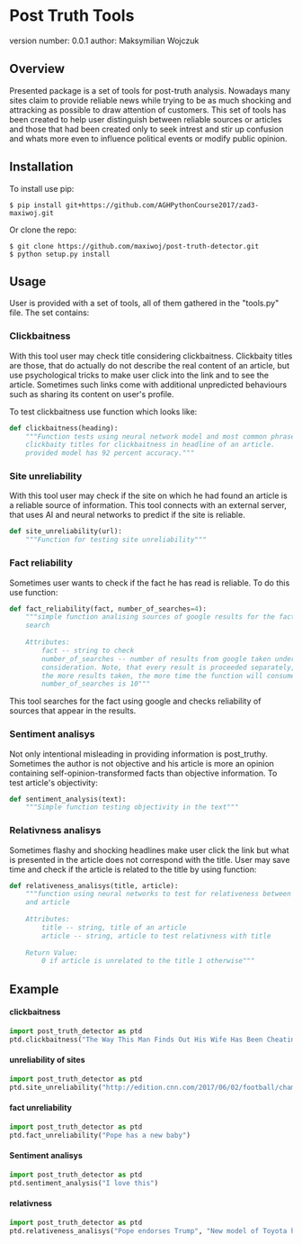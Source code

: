 Post Truth Tools
===============================

version number: 0.0.1
author: Maksymilian Wojczuk

Overview
--------

Presented package is a set of tools for post-truth analysis. Nowadays many sites claim to provide 
reliable news while trying to be as much shocking and attracking as possible to draw attention
of customers. This set of tools has been created to help user distinguish between reliable sources
or articles and those that had been created only to seek intrest and stir up confusion and whats more 
even to influence political events or modify public opinion.

Installation
--------------------

To install use pip:

    $ pip install git+https://github.com/AGHPythonCourse2017/zad3-maxiwoj.git


Or clone the repo:

    $ git clone https://github.com/maxiwoj/post-truth-detector.git
    $ python setup.py install
    
Usage
------------

User is provided with a set of tools, all of them gathered in the "tools.py" file. The set contains:

### Clickbaitness
With this tool user may check title considering clickbaitness. Clickbaity titles are those, that 
do actually do not describe the real content of an article, but use psychological tricks to 
make user click into the link and to see the article. Sometimes such links come with additional 
unpredicted behaviours such as sharing its content on user's profile. 

To test clickbaitness use function which looks like: 
```python
def clickbaitness(heading):
    """Function tests using neural network model and most common phrases in 
    clickbaity titles for clickbaitness in headline of an article.
    provided model has 92 percent accuracy."""

```

### Site unreliability
With this tool user may check if the site on which he had found an article is a reliable source of 
information. This tool connects with an external server, that uses AI and neural networks to predict 
if the site is reliable.
```python
def site_unreliability(url):
    """Function for testing site unreliability"""
```
 
### Fact reliability
Sometimes user wants to check if the fact he has read is reliable. To do this use function:
```python
def fact_reliability(fact, number_of_searches=4):
    """simple function analising sources of google results for the fact 
    search
    
    Attributes: 
        fact -- string to check
        number_of_searches -- number of results from google taken under 
        consideration. Note, that every result is proceeded separately, 
        the more results taken, the more time the function will consume. max 
        number_of_searches is 10"""

```
This tool searches for the fact using google and checks reliability of sources that appear in the 
results. 

### Sentiment analisys
Not only intentional misleading in providing information is post_truthy. Sometimes the author 
is not objective and his article is more an opinion containing self-opinion-transformed facts than 
objective information. To test article's objectivity:
```python
def sentiment_analysis(text):
    """Simple function testing objectivity in the text"""
```

### Relativness analisys
Sometimes flashy and shocking headlines make user click the link but what is presented in the article 
does not correspond with the title. User may save time and check if the article is related to the 
title by using function:

```python
def relativeness_analisys(title, article):
    """function using neural networks to test for relativeness between title 
    and article
    
    Attributes:
        title -- string, title of an article
        article -- string, article to test relativness with title
        
    Return Value:
        0 if article is unrelated to the title 1 otherwise"""
```

Example
-------

#### clickbaitness
```python
import post_truth_detector as ptd
ptd.clickbaitness("The Way This Man Finds Out His Wife Has Been Cheating On Him Is Savage")
```

#### unreliability of sites
```python
import post_truth_detector as ptd
ptd.site_unreliability("http://edition.cnn.com/2017/06/02/football/champions-league-final-cardiff-security-real-madrid-juventus/index.html")
```

#### fact unreliability
```python
import post_truth_detector as ptd
ptd.fact_unreliability("Pope has a new baby")
```

#### Sentiment analisys
```python
import post_truth_detector as ptd
ptd.sentiment_analysis("I love this")
```

#### relativness
```python
import post_truth_detector as ptd
ptd.relativeness_analisys("Pope endorses Trump", "New model of Toyota has been announced last sunday")
```